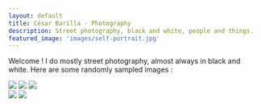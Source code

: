 ```yaml
---
layout: default
title: César Barilla - Photography
description: Street photography, black and white, people and things.
featured_image: 'images/self-portrait.jpg'
---
```


Welcome ! I do mostly street photography, almost always in black and white. Here are some randomly sampled images :

<!-- Alternative code to have a gallery -->

<div class="gallery" data-columns="3">
	<img src="{{site.baseurl}}/images/IMG_1118.jpg"> <!-- Rishikesh girl and puddle -->
	<img src="{{site.baseurl}}/images/IMG_1125.jpg"> <!-- Rishikesh Ganga view with figures sitting -->
	<img src="{{site.baseurl}}/images/IMG_1159.jpg"> <!-- Rishikesh woman night -->
</div>

<!-- <img src="{{site.baseurl}}/images/DSCF4297.jpg"> London man smoking --> 

<div class="gallery" data-columns="2">
	<img src="{{site.baseurl}}/images/DSCF4324.jpg"> <!-- London couple phone -->
	<img src="{{site.baseurl}}/images/DSCF4326.jpg"> <!-- London girl camera look -->
</div> 

